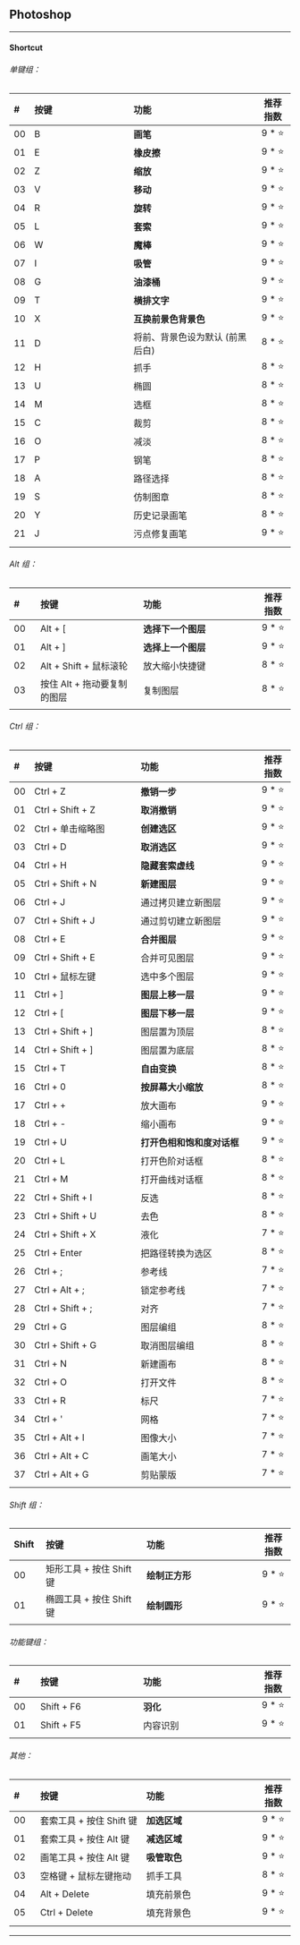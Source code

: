 ## Photoshop

---

#### Shortcut

###### 单键组：

| # | 按键 | 功能 | 推荐指数 |
| :--- | :--- | :--- | :---: |
| 00 | B | **画笔** | 9 * ⭐ |
| 01 | E | **橡皮擦** | 9 * ⭐ |
| 02 | Z | **缩放** | 9 * ⭐ |
| 03 | V | **移动** | 9 * ⭐ |
| 04 | R | **旋转** | 9 * ⭐ |
| 05 | L | **套索** | 9 * ⭐ |
| 06 | W | **魔棒** | 9 * ⭐ |
| 07 | I | **吸管** | 9 * ⭐ |
| 08 | G | **油漆桶** | 9 * ⭐ |
| 09 | T | **横排文字** | 9 * ⭐ |
| 10 | X | **互换前景色背景色** | 9 * ⭐ |
| 11 | D | 将前、背景色设为默认 (前黑后白) | 8 * ⭐ |
| 12 | H | 抓手 | 8 * ⭐ |
| 13 | U | 椭圆 | 8 * ⭐ |
| 14 | M | 选框 | 8 * ⭐ |
| 15 | C | 裁剪 | 8 * ⭐ |
| 16 | O | 减淡 | 8 * ⭐ |
| 17 | P | 钢笔 | 8 * ⭐ |
| 18 | A | 路径选择 | 8 * ⭐ |
| 19 | S | 仿制图章 | 8 * ⭐ |
| 20 | Y | 历史记录画笔 | 8 * ⭐ |
| 21 | J | 污点修复画笔 | 9 * ⭐ |
|  |<img width=400px/>|<img width=500px/>|<img width=100px/>|

###### Alt 组：

| # | 按键 | 功能 | 推荐指数 |
| :--- | :--- | :--- | :---: |
| 00 | Alt + [ | **选择下一个图层** | 9 * ⭐ |
| 01 | Alt + ] | **选择上一个图层** | 9 * ⭐ |
| 02 | Alt + Shift + 鼠标滚轮 | 放大缩小快捷键 | 8 * ⭐ |
| 03 | 按住 Alt + 拖动要复制的图层 | 复制图层 | 8 * ⭐ |
|<img width=50px/>|<img width=400px/>|<img width=500px/>|<img width=100px/>|

###### Ctrl 组：

| # | 按键 | 功能 | 推荐指数 |
| :--- | :--- | :--- | :---: |
| 00 | Ctrl + Z | **撤销一步** | 9 * ⭐ |
| 01 | Ctrl + Shift + Z | **取消撤销** | 9 * ⭐ |
| 02 | Ctrl + 单击缩略图 | **创建选区** | 9 * ⭐ |
| 03 | Ctrl + D | **取消选区** | 9 * ⭐ |
| 04 | Ctrl + H | **隐藏套索虚线** | 9 * ⭐ |
| 05 | Ctrl + Shift + N | **新建图层** | 9 * ⭐ |
| 06 | Ctrl + J | 通过拷贝建立新图层 | 9 * ⭐ |
| 07 | Ctrl + Shift + J | 通过剪切建立新图层 | 9 * ⭐ |
| 08 | Ctrl + E | **合并图层** | 9 * ⭐ |
| 09 | Ctrl + Shift + E | 合并可见图层 | 9 * ⭐ |
| 10 | Ctrl + 鼠标左键 | 选中多个图层 | 9 * ⭐ |
| 11 | Ctrl + ] | **图层上移一层** | 9 * ⭐ |
| 12 | Ctrl + [ | **图层下移一层** | 9 * ⭐ |
| 13 | Ctrl + Shift + ] | 图层置为顶层 | 8 * ⭐ |
| 14 | Ctrl + Shift + ] | 图层置为底层 | 8 * ⭐ |
| 15 | Ctrl + T | **自由变换** | 8 * ⭐ |
| 16 | Ctrl + 0 | **按屏幕大小缩放** | 8 * ⭐ |
| 17 | Ctrl + + | 放大画布 | 9 * ⭐ |
| 18 | Ctrl + - | 缩小画布 | 9 * ⭐ | 
| 19 | Ctrl + U | **打开色相和饱和度对话框** | 9 * ⭐ |
| 20 | Ctrl + L | 打开色阶对话框 | 8 * ⭐ |
| 21 | Ctrl + M | 打开曲线对话框 | 8 * ⭐ |
| 22 | Ctrl + Shift + I | 反选 | 8 * ⭐ |
| 23 | Ctrl + Shift + U | 去色 | 8 * ⭐ |
| 24 | Ctrl + Shift + X | 液化 | 7 * ⭐ |
| 25 | Ctrl + Enter | 把路径转换为选区 | 8 * ⭐ |
| 26 | Ctrl + ; | 参考线 | 7 * ⭐ |
| 27 | Ctrl + Alt + ; | 锁定参考线 | 7 * ⭐ |
| 28 | Ctrl + Shift + ; | 对齐 | 7 * ⭐ |
| 29 | Ctrl + G | 图层编组 | 8 * ⭐ |
| 30 | Ctrl + Shift + G | 取消图层编组 | 8 * ⭐ |
| 31 | Ctrl + N | 新建画布 | 8 * ⭐ |
| 32 | Ctrl + O | 打开文件 | 8 * ⭐ |
| 33 | Ctrl + R | 标尺 | 7 * ⭐ |
| 34 | Ctrl + ' | 网格 | 7 * ⭐ |
| 35 | Ctrl + Alt + I | 图像大小 | 7 * ⭐ |
| 36 | Ctrl + Alt + C | 画笔大小 | 7 * ⭐ |
| 37 | Ctrl + Alt + G | 剪贴蒙版 | 7 * ⭐ |
| |<img width=400px/>|<img width=500px/>|<img width=100px/>|

###### Shift 组：

| Shift | 按键 | 功能 | 推荐指数 |
| :--- | :--- | :--- | :---: |
| 00 | 矩形工具 + 按住 Shift 键 | **绘制正方形** | 9 * ⭐ |
| 01 | 椭圆工具 + 按住 Shift 键 | **绘制圆形** | 9 * ⭐ |
|<img width=50px/>|<img width=400px/>|<img width=500px/>|<img width=100px/>|

###### 功能键组：

| # | 按键 | 功能 | 推荐指数 |
| :--- | :--- | :--- | :---: |
| 00 | Shift + F6 | **羽化** | 9 * ⭐ |
| 01 | Shift + F5 | 内容识别 | 9 * ⭐ |
|<img width=50px/>|<img width=400px/>|<img width=500px/>|<img width=100px/>|

###### 其他：

| # | 按键 | 功能 | 推荐指数 |
| :--- | :--- | :--- | :---: |
| 00 | 套索工具 + 按住 Shift 键 | **加选区域** | 9 * ⭐ |
| 01 | 套索工具 + 按住 Alt 键 | **减选区域** | 9 * ⭐ |
| 02 | 画笔工具 + 按住 Alt 键 | **吸管取色** | 9 * ⭐ |
| 03 | 空格键 + 鼠标左键拖动 | 抓手工具 | 8 * ⭐ |
| 04 | Alt + Delete | 填充前景色 | 9 * ⭐ |
| 05 | Ctrl + Delete | 填充背景色 | 9 * ⭐ |
|<img width=50px/>|<img width=400px/>|<img width=500px/>|<img width=100px/>|

---





